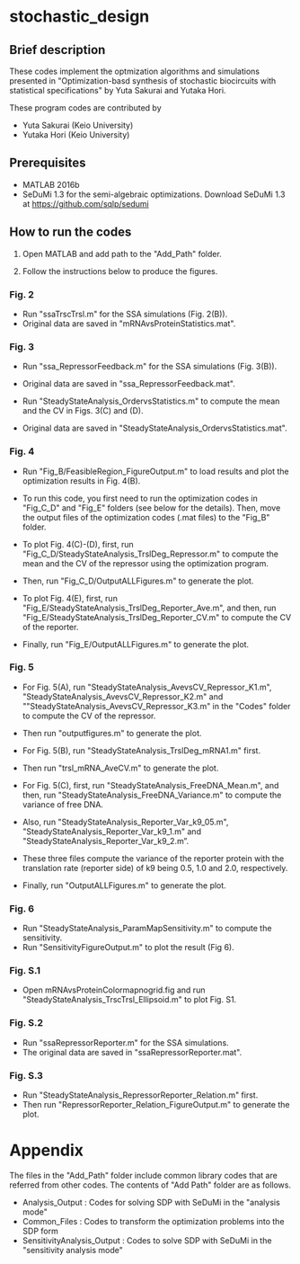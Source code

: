 # stochastic_design

## Brief description
These codes implement the optmization algorithms and simulations presented in "Optimization-basd synthesis of stochastic biocircuits with statistical specifications" by Yuta Sakurai and Yutaka Hori.

These program codes are contributed by 
 - Yuta Sakurai (Keio University)
 - Yutaka Hori (Keio University)

## Prerequisites
- MATLAB 2016b 
- SeDuMi 1.3 for the semi-algebraic optimizations. Download SeDuMi 1.3 at https://github.com/sqlp/sedumi

## How to run the codes

1. Open MATLAB and add path to the "Add_Path" folder. 

2. Follow the instructions below to produce the figures.

### Fig. 2
- Run "ssaTrscTrsl.m" for the SSA simulations (Fig. 2(B)).
- Original data are saved in "mRNAvsProteinStatistics.mat".

### Fig. 3
- Run "ssa_RepressorFeedback.m" for the SSA simulations (Fig. 3(B)).
- Original data are saved in "ssa_RepressorFeedback.mat".

- Run "SteadyStateAnalysis_OrdervsStatistics.m" to compute the mean and the CV in Figs. 3(C) and (D).
- Original data are saved in "SteadyStateAnalysis_OrdervsStatistics.mat".

### Fig. 4
- Run "Fig_B/FeasibleRegion_FigureOutput.m" to load results and plot the optimization results in Fig. 4(B).
- To run this code, you first need to run the optimization codes in "Fig_C_D" and "Fig_E" folders (see below for the details). Then, move the output files of the optimization codes (.mat files) to the "Fig_B" folder. 

- To plot Fig. 4(C)-(D), first, run "Fig_C_D/SteadyStateAnalysis_TrslDeg_Repressor.m" to compute the mean and the CV of the repressor using the optimization program.
- Then, run "Fig_C_D/OutputALLFigures.m" to generate the plot.

- To plot Fig. 4(E), first, run "Fig_E/SteadyStateAnalysis_TrslDeg_Reporter_Ave.m", and then, run "Fig_E/SteadyStateAnalysis_TrslDeg_Reporter_CV.m" to compute the CV of the reporter.
- Finally, run "Fig_E/OutputALLFigures.m" to generate the plot.

### Fig. 5
- For Fig. 5(A), run "SteadyStateAnalysis_AvevsCV_Repressor_K1.m", "SteadyStateAnalysis_AvevsCV_Repressor_K2.m" and ""SteadyStateAnalysis_AvevsCV_Repressor_K3.m" in the "Codes" folder to compute the CV of the repressor.
- Then run "outputfigures.m" to generate the plot.

- For Fig. 5(B), run "SteadyStateAnalysis_TrslDeg_mRNA1.m" first.
- Then run "trsl_mRNA_AveCV.m" to generate the plot.

- For Fig. 5(C), first, run "SteadyStateAnalysis_FreeDNA_Mean.m", and then, run "SteadyStateAnalysis_FreeDNA_Variance.m" to compute the variance of free DNA.
- Also, run "SteadyStateAnalysis_Reporter_Var_k9_05.m", "SteadyStateAnalysis_Reporter_Var_k9_1.m" and "SteadyStateAnalysis_Reporter_Var_k9_2.m”.
- These three files compute the variance of the reporter protein with the translation rate (reporter side) of k9 being 0.5, 1.0 and 2.0, respectively.
- Finally, run "OutputALLFigures.m" to generate the plot.


### Fig. 6
- Run "SteadyStateAnalysis_ParamMapSensitivity.m" to compute the sensitivity.
- Run "SensitivityFigureOutput.m" to plot the result (Fig 6).


### Fig. S.1
- Open mRNAvsProteinColormapnogrid.fig and run "SteadyStateAnalysis_TrscTrsl_Ellipsoid.m" to plot Fig. S1.

### Fig. S.2
- Run "ssaRepressorReporter.m" for the SSA simulations.
- The original data are saved in "ssaRepressorReporter.mat".

### Fig. S.3
- Run "SteadyStateAnalysis_RepressorReporter_Relation.m" first.
- Then run "RepressorReporter_Relation_FigureOutput.m" to generate the plot.


# Appendix
The files in the "Add_Path" folder include common library codes that are referred from other codes.
The contents of "Add Path" folder are as follows.
- Analysis_Output : Codes for solving SDP with SeDuMi in the "analysis mode"
- Common_Files : Codes to transform the optimization problems into the SDP form
- SensitivityAnalysis_Output : Codes to solve SDP with SeDuMi in the "sensitivity analysis mode"



